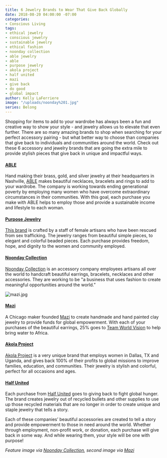 ```yaml
---
title: 6 Jewelry Brands to Wear That Give Back Globally
date: 2018-08-20 04:00:00 -07:00
categories:
- Conscious Living
tags:
- ethical jewelry
- conscious jewelry
- sustainable jewelry
- ethical fashion
- noonday collection
- able jewelry
- able
- purpose jewelry
- akola project
- half united
- mazi
- give back
- do good
- global impact
author: Kelly LaFerriere
image: "/uploads/noonday%201.jpg"
series: Belong
---
```


Shopping for items to add to your wardrobe has always been a fun and creative way to show your style - and jewelry allows us to elevate that even further. There are so many amazing brands to shop when searching for your perfect accessory pairing - but what better way to choose than companies that give back to individuals and communities around the world. Check out these 6 accessory and jewelry brands that are going the extra mile to provide stylish pieces that give back in unique and impactful ways.

#### [ABLE](https://www.livefashionable.com/)

Hand making their brass, gold, and silver jewelry at their headquarters in Nashville, [ABLE](https://www.livefashionable.com/) makes beautiful necklaces, bracelets and rings to add to your wardrobe. The company is working towards ending generational poverty by employing many women who have overcome extraordinary circumstances in their communities. With this goal, each purchase you make with ABLE helps to employ those and provide a sustainable income and lifestyle to each woman.

#### [Purpose Jewelry](https://www.purposejewelry.org/)

[This brand](https://www.purposejewelry.org/) is crafted by a staff of female artisans who have been rescued from sex trafficking. The jewelry ranges from beautiful simple pieces, to elegant and colorful beaded pieces. Each purchase provides freedom, hope, and dignity to the women and community employed.

#### [Noonday Collection](https://www.noondaycollection.com/)

[Noonday Collection](https://www.noondaycollection.com/) is an accessory company employees artisans all over the world to handcraft beautiful earrings, bracelets, necklaces and other accessories. They are working to be "a business that uses fashion to create meaningful opportunities around the world.”

![mazi.jpg](/uploads/mazi.jpg)

#### [Mazi](https://www.shopmazi.com/)

A Chicago maker founded [Mazi](https://www.shopmazi.com/) to create handmade and hand painted clay jewelry to provide funds for global empowerment. With each of your purchases of the beautiful earrings, 25% goes to [Team World Vision](https://www.teamworldvision.org/) to help bring water to Africa.

#### [Akola Project](https://akolaproject.org/)

[Akola Project](https://akolaproject.org/) is a very unique brand that employs women in Dallas, TX and Uganda, and gives back 100% of their profits to global missions to improve families, education, and communities. Their jewelry is stylish and colorful, perfect for all occasions and ages.

#### [Half United](https://www.halfunited.com/)

Each purchase from [Half United](https://www.halfunited.com/) goes to giving back to fight global hunger. The brand creates jewelry out of recycled bullets and other supplies to use up those recycled materials that are no longer in order to create unique and staple jewelry that tells a story.

Each of these companies’ beautiful accessories are created to tell a story and provide empowerment to those in need around the world. Whether through employment, non-profit work, or donation, each purchase will give back in some way. And while wearing them, your style will be one with purpose!

_Feature image via [Noonday Collection](https://www.noondaycollection.com/), second image via [Mazi](https://www.shopmazi.com/)_